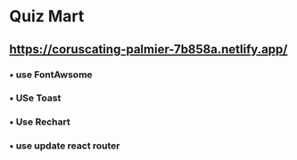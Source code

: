 # Quiz Mart

## https://coruscating-palmier-7b858a.netlify.app/

### • use FontAwsome

### • USe Toast

### • Use Rechart

### • use update react router
